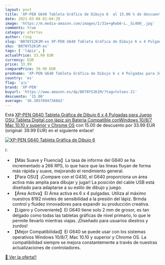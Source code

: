 ```yaml
---
layout: post
title: 'XP-PEN G640 Tableta Gráfica de Dibujo 6  al 15.00 % de descuento'
date: 2021-03-08 01:04:29
image: 'https://m.media-amazon.com/images/I/31e+gKwb6-L._SL400_.jpg'
comments: true
category: ofertas
author: ring
slug: 'B078Y52K1M-es XP-PEN G640 Tableta Gráfica de Dibujo 6 x 4 Pulgadas para...'
sku: 'B078Y52K1M-es'
tags: [ 'lápiz', ]
actualPrice: 33.99 EUR
currency: EUR
price: 33.99
comparePrice: 39.99 EUR
prodname: 'XP-PEN G640 Tableta Gráfica de Dibujo 6 x 4 Pulgadas para Juego OSU  Tableta Digital con lápiz sin Batería Compatible conWindows 10/8/7  Mac 10.10 y superior y Chrome OS'
country: 'es'
flag: '🇪🇸'
brand: 'XP-PEN'
buyurl: 'https://www.amazon.es/dp/B078Y52K1M/?tag=tolees-21'
descuento: '15.00'
average: '36.3057894736842'
---
```


Está [XP-PEN G640 Tableta Gráfica de Dibujo 6 x 4 Pulgadas para Juego OSU  Tableta Digital con lápiz sin Batería Compatible conWindows 10/8/7  Mac 10.10 y superior y Chrome OS](https://www.amazon.es/dp/B078Y52K1M/?tag=tolees-21) con 15.00 de descuento por 33.99 EUR (original: 39.99 EUR) en el siguiente enlace!

[![XP-PEN G640 Tableta Gráfica de Dibujo 6 ](https://m.media-amazon.com/images/I/31e+gKwb6-L._SL400_.jpg)](https://www.amazon.es/dp/B078Y52K1M/?tag=tolees-21)

ℹ️:

- 【Más Suave y Fluencia】La tasa de informe del G640 se ha incrementado a 266 RPS, lo que hace que las líneas fluyan de forma más rápida y suave, mejorando el rendimiento general.
- 【Para OSU】¡Compare con el G430, el G640 proporciona un área activa más amplia para dibujar y jugar! La posición del cable USB está diseñado para adaptarse a su estilo de dibujo y juego.
- 【Área Activa】El Área activa es 6 x 4 pulgadas. Utiliza al máximo nuestros 8192 niveles de sensibilidad a la presión del lápiz. Brinda control y fluidez innovadores para expandir su producción creativa.
- 【Ligero y Conveniente】El G640 tiene solo 2 mm de grosor, es tan delgado como todas las tabletas gráficas de nivel primario, lo que le permite llevarlo mientras viajas. ¡Diseñado para usuarios diestros y zurdos!
- 【Mejor Compatibilidad】El G640 se puede usar con los sistemas operativos Windows 10/8/7, Mac 10.10 y superior y Chrome OS. La compatibilidad siempre se mejora constantemente a través de nuestras actualizaciones de controladores.

[🛒 Ver la oferta!!](https://www.amazon.es/dp/B078Y52K1M/?tag=tolees-21)
